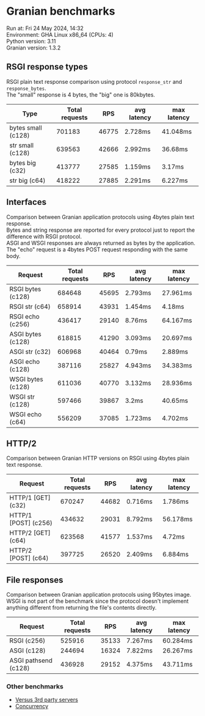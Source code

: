 # Granian benchmarks



Run at: Fri 24 May 2024, 14:32    
Environment: GHA Linux x86_64 (CPUs: 4)    
Python version: 3.11    
Granian version: 1.3.2    

## RSGI response types

RSGI plain text response comparison using protocol `response_str` and `response_bytes`.    
The "small" response is 4 bytes, the "big" one is 80kbytes.

| Type | Total requests | RPS | avg latency | max latency |
| --- | --- | --- | --- | --- |
| bytes small (c128) | 701183 | 46775 | 2.728ms | 41.048ms |
| str small (c128) | 639563 | 42666 | 2.992ms | 36.68ms |
| bytes big (c32) | 413777 | 27585 | 1.159ms | 3.17ms |
| str big (c64) | 418222 | 27885 | 2.291ms | 6.227ms |


## Interfaces

Comparison between Granian application protocols using 4bytes plain text response.    
Bytes and string response are reported for every protocol just to report the difference with RSGI protocol.    
ASGI and WSGI responses are always returned as bytes by the application.    
The "echo" request is a 4bytes POST request responding with the same body.

| Request | Total requests | RPS | avg latency | max latency |
| --- | --- | --- | --- | --- |
| RSGI bytes (c128) | 684648 | 45695 | 2.793ms | 27.961ms |
| RSGI str (c64) | 658914 | 43931 | 1.454ms | 4.18ms |
| RSGI echo (c256) | 436417 | 29140 | 8.76ms | 64.167ms |
| ASGI bytes (c128) | 618815 | 41290 | 3.093ms | 20.697ms |
| ASGI str (c32) | 606968 | 40464 | 0.79ms | 2.889ms |
| ASGI echo (c128) | 387116 | 25827 | 4.943ms | 34.383ms |
| WSGI bytes (c128) | 611036 | 40770 | 3.132ms | 28.936ms |
| WSGI str (c128) | 597466 | 39867 | 3.2ms | 40.65ms |
| WSGI echo (c64) | 556209 | 37085 | 1.723ms | 4.702ms |


## HTTP/2

Comparison between Granian HTTP versions on RSGI using 4bytes plain text response.

| Request | Total requests | RPS | avg latency | max latency |
| --- | --- | --- | --- | --- |
| HTTP/1 [GET] (c32) | 670247 | 44682 | 0.716ms | 1.786ms |
| HTTP/1 [POST] (c256) | 434632 | 29031 | 8.792ms | 56.178ms |
| HTTP/2 [GET] (c64) | 623568 | 41577 | 1.537ms | 4.72ms |
| HTTP/2 [POST] (c64) | 397725 | 26520 | 2.409ms | 6.884ms |


## File responses

Comparison between Granian application protocols using 95bytes image.    
WSGI is not part of the benchmark since the protocol doesn't implement anything different from returning the file's contents directly.

| Request | Total requests | RPS | avg latency | max latency |
| --- | --- | --- | --- | --- |
| RSGI (c256) | 525916 | 35133 | 7.267ms | 60.284ms |
| ASGI (c128) | 244694 | 16324 | 7.822ms | 26.267ms |
| ASGI pathsend (c128) | 436928 | 29152 | 4.375ms | 43.711ms |


### Other benchmarks

- [Versus 3rd party servers](./vs.md)
- [Concurrency](./concurrency.md)
